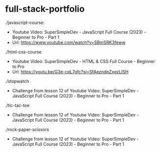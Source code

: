 # full-stack-portfolio

./javascript-course:
- Youtube Video: SuperSimpleDev - JavaScript Full Course (2023) - Beginner to Pro - Part 1
- Url: https://www.youtube.com/watch?v=SBmSRK3feww

./html-css-course
- Youtube Video: SuperSimpleDev - HTML & CSS Full Course - Beginner to Pro
- Url: https://youtu.be/G3e-cpL7ofc?si=SfAezndpZxgzLISH

./stopwatch
- Challenge from lesson 12 of Youtube Video: SuperSimpleDev - JavaScript Full Course (2023) - Beginner to Pro - Part 1

./tic-tac-toe
- Challenge from lesson 12 of Youtube Video: SuperSimpleDev - JavaScript Full Course (2023) - Beginner to Pro - Part 1

./rock-paper-scissors
- Challenge from lesson 12 of Youtube Video: SuperSimpleDev - JavaScript Full Course (2023) - Beginner to Pro - Part 1
